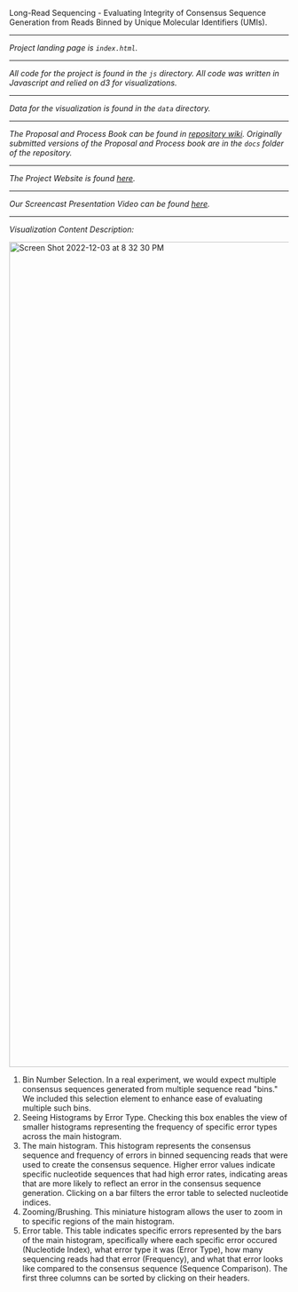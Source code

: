 Long-Read Sequencing - Evaluating Integrity of Consensus Sequence Generation from Reads Binned by Unique Molecular Identifiers (UMIs).

----

*Project landing page is `index.html`.*

----

*All code for the project is found in the `js` directory. All code was written in Javascript and relied on d3 for visualizations.*

----

*Data for the visualization is found in the `data` directory.*

----

*The Proposal and Process Book can be found in [repository wiki](https://github.com/illato/conseq/wiki). Originally submitted versions of the Proposal and Process book are in the `docs` folder of the repository.*

----

*The Project Website is found [here](https://illato.github.io/conseq/).*

----

*Our Screencast Presentation Video can be found [here]().*

----

*Visualization Content Description:*

<img width="1486" alt="Screen Shot 2022-12-03 at 8 32 30 PM" src="https://user-images.githubusercontent.com/11773171/205473040-c2203c2e-eae7-44b6-bcb4-97eef93f3fa1.png">

1. Bin Number Selection. In a real experiment, we would expect multiple consensus sequences generated from multiple sequence read "bins." We included this selection element to enhance ease of evaluating multiple such bins.
2. Seeing Histograms by Error Type. Checking this box enables the view of smaller histograms representing the frequency of specific error types across the main histogram.
3. The main histogram. This histogram represents the consensus sequence and frequency of errors in binned sequencing reads that were used to create the consensus sequence. Higher error values indicate specific nucleotide sequences that had high error rates, indicating areas that are more likely to reflect an error in the consensus sequence generation. Clicking on a bar filters the error table to selected nucleotide indices.
4. Zooming/Brushing. This miniature histogram allows the user to zoom in to specific regions of the main histogram.
5. Error table. This table indicates specific errors represented by the bars of the main histogram, specifically where each specific error occured (Nucleotide Index), what error type it was (Error Type), how many sequencing reads had that error (Frequency), and what that error looks like compared to the consensus sequence (Sequence Comparison). The first three columns can be sorted by clicking on their headers.
